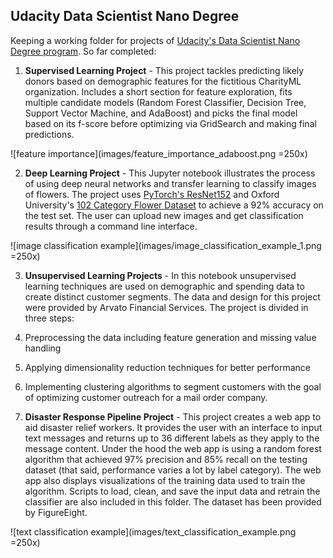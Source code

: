 ## Udacity Data Scientist Nano Degree

Keeping a working folder for projects of [Udacity's Data Scientist Nano Degree program](https://de.udacity.com/course/data-scientist-nanodegree--nd025). So far completed:

1. **Supervised Learning Project** - This project tackles predicting likely donors based on demographic features for the fictitious CharityML organization. Includes a short section for feature exploration, fits multiple candidate models (Random Forest Classifier, Decision Tree, Support Vector Machine, and AdaBoost) and picks the final model based on its f-score before optimizing via GridSearch and making final predictions.

![feature importance](images/feature_importance_adaboost.png =250x)


2. **Deep Learning Project** - This Jupyter notebook illustrates the process of using deep neural networks and transfer learning to classify images of flowers. The project uses [PyTorch's ResNet152](https://pytorch.org/docs/stable/_modules/torchvision/models/resnet.html#resnet18) and Oxford University's [102 Category Flower Dataset](http://www.robots.ox.ac.uk/~vgg/data/flowers/102/index.html) to achieve a 92% accuracy on the test set. The user can upload new images and get classification results through a command line interface.

![image classification example](images/image_classification_example_1.png =250x)


3. **Unsupervised Learning Projects** - In this notebook unsupervised learning techniques are used on demographic and spending data to create distinct customer segments. The data and design for this project were provided by Arvato Financial Services. The project is divided in three steps:
  1. Preprocessing the data including feature generation and missing value handling
  2. Applying dimensionality reduction techniques for better performance
  3. Implementing clustering algorithms to segment customers with the goal of optimizing customer outreach for a mail order company.


4. **Disaster Response Pipeline Project** - This project creates a web app to aid disaster relief workers. It provides the user with an interface to input text messages and returns up to 36 different labels as they apply to the message content. Under the hood the web app is using a random forest algorithm that achieved 97% precision and 85% recall on the testing dataset (that said, performance varies a lot by label category). The web app also displays visualizations of the training data used to train the algorithm. Scripts to load, clean, and save the input data and retrain the classifier are also included in this folder. The dataset has been provided by FigureEight.

![text classification example](images/text_classification_example.png =250x)
